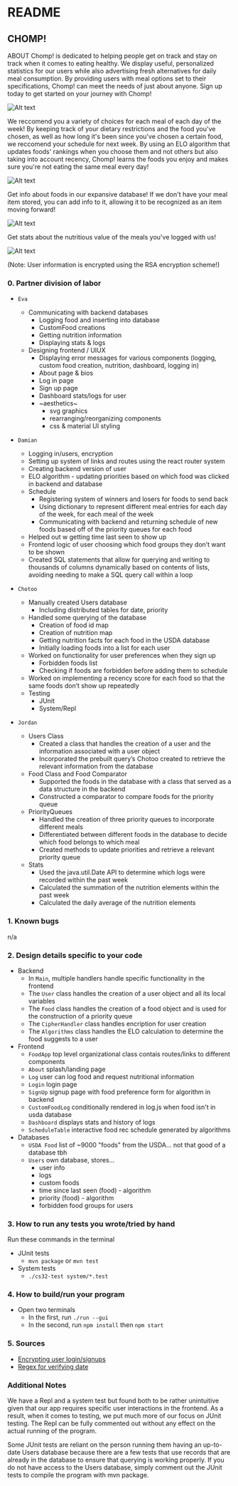 # README

## CHOMP!
ABOUT 
Chomp! is dedicated to helping people get on track and stay on track when it comes to eating healthy. We display useful, personalized statistics for our users while also advertising fresh alternatives for daily meal consumption. By providing users with meal options set to their specifications, Chomp! can meet the needs of just about anyone. Sign up today to get started on your journey with Chomp!

![Alt text](./images/HomePage.png?raw=true "Home")

We reccomend you a variety of choices for each meal of each day of the week! By keeping track of your dietary restrictions and the food you've chosen, as well as how long it's been since you've chosen a certain food, we reccomend your schedule for next week. By using an ELO algorithm that updates foods' rankings when you choose them and not others but also taking into account recency, Chomp! learns the foods you enjoy and makes sure you're not eating the same meal every day!

![Alt text](./images/MealPlan.png?raw=true "MealPlan")


Get info about foods in our expansive database! If we don't have your meal item stored, you can add info to it, allowing it to be recognized as an item moving forward!

![Alt text](./images/Info.png?raw=true "Info")

Get stats about the nutritious value of the meals you've logged with us!

![Alt text](./images/Stats.png?raw=true "Stats")

(Note: User information is encrypted using the RSA encryption scheme!)


### 0. Partner division of labor
- `Eva`
  - Communicating with backend databases
    - Logging food and inserting into database
    - CustomFood creations 
    - Getting nutrition information
    - Displaying stats & logs
  - Designing frontend / UIUX
    - Displaying error messages for various components (logging, custom food creation, nutrition, dashboard, logging in)
    - About page & bios
    - Log in page
    - Sign up page
    - Dashboard stats/logs for user
    - ~aesthetics~
      - svg graphics
      - rearranging/reorganizing components
      - css & material UI styling
  
- `Damian`
  - Logging in/users, encryption
  - Setting up system of links and routes using the react router system
  - Creating backend version of user
  - ELO algorithm - updating priorities based on which food was clicked in backend and database
  - Schedule
    - Registering system of winners and losers for foods to send back
    - Using dictionary to represent different meal entries for each day of the week, for each meal of the week
    - Communicating with backend and returning schedule of new foods based off of the priority queues for each food
  - Helped out w getting time last seen to show up
  - Frontend logic of user choosing which food groups they don’t want to be shown
  - Created SQL statements that allow for querying and writing to thousands of columns dynamically based on contents of lists, avoiding needing to make a SQL query call within a loop
  
  
- `Chotoo`
  - Manually created Users database
    - Including distributed tables for date, priority
  - Handled some querying of the database
    - Creation of food id map
    - Creation of nutrition map
    - Getting nutrition facts for each food in the USDA database
    - Initially loading foods into a list for each user
  - Worked on functionality for user preferences when they sign up
    - Forbidden foods list
    - Checking if foods are forbidden before adding them to schedule
  - Worked on implementing a recency score for each food so that the same foods don’t show up repeatedly
  - Testing
    -   JUnit
    -   System/Repl
  

- `Jordan`
  - Users Class
    - Created a class that handles the creation of a user and the information associated with a user object
    - Incorporated the prebuilt query’s Chotoo created to retrieve the relevant information from the database
  - Food Class and Food Comparator
    - Supported the foods in the database with a class that served as a data structure in the backend
    - Constructed a comparator to compare foods for the priority queue
  - PriorityQueues
    - Handled the creation of three priority queues to incorporate different meals
    - Differentiated between different foods in the database to decide which food belongs to which meal
    - Created methods to update priorities and retrieve a relevant priority queue
  - Stats
    - Used the java.util.Date API to determine which logs were recorded within the past week
    - Calculated the summation of the nutrition elements within the past week
    - Calculated the daily average of the nutrition elements



### 1. Known bugs
n/a


### 2. Design details specific to your code
- Backend
  - In `Main`, multiple handlers handle specific functionality in the frontend
  - The `User` class handles the creation of a user object and all its local variables
  - The `Food` class handles the creation of a food object and is used for the construction of a priority queue
  - The `CipherHandler` class handles encription for user creation
  - The `Algorithms` class handles the ELO calculation to determine the food suggests to a user
- Frontend
  - `FoodApp` top level organizational class contais routes/links to different components
  - `About` splash/landing page
  - `Log` user can log food and request nutritional information
  - `Login` login page
  - `SignUp` signup page with food preference form for algorithm in backend
  - `CustomFoodLog` conditionally rendered in log.js when food isn't in usda database
  - `Dashboard` displays stats and history of logs
  - `ScheduleTable` interactive food rec schedule generated by algorithms
- Databases
  - `USDA Food` list of ~9000 "foods" from the USDA... not that good of a database tbh
  - `Users` own database, stores...
    -  user info
    - logs
    - custom foods
    - time since last seen (food) - algorithm
    - priority (food) - algorithm
    - forbidden food groups for users



### 3. How to run any tests you wrote/tried by hand
Run these commands in the terminal
- JUnit tests
  - `mvn package` or `mvn test`
- System tests
  - `./cs32-test system/*.test` 


### 4. How to build/run your program
- Open two terminals
  - In the first, run `./run --gui`
  - In the second, run `npm install` then `npm start`  

### 5. Sources
- [Encrypting user login/signups](https://howtodoinjava.com/java/java-security/java-aes-encryption-example/) 
- [Regex for verifying date](https://stackoverflow.com/questions/15491894/regex-to-validate-date-format-dd-mm-yyyy)


### Additional Notes
We have a Repl and a system test but found both to be rather unintuitive given that our app requires specific user interactions in the frontend.
As a result, when it comes to testing, we put much more of our focus on JUnit testing.
The Repl can be fully commented out without any effect on the actual running of the program.

Some JUnit tests are reliant on the person running them having an up-to-date Users database because there are a few tests that use records that are already
in the database to ensure that querying is working properly. If you do not have access to the Users database, simply comment out the JUnit tests to compile the program with mvn package.


  
